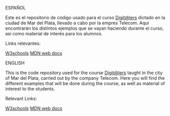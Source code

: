ESPAÑOL 

Este es el repositorio de código usado para el curso [Digit@lers](http://www.digitalers.com.ar/) dictado en la ciudad de Mar del Plata, llevado a cabo por la empres Telecom. Aquí encontrarán los distintos ejemplos que se vayan haciendo durante el curso, así como material de interés para los alumnos.

Links relevantes:

[W3schools](https://www.w3schools.com/)
[MDN web docs](https://developer.mozilla.org/es/)

ENGLISH

This is the code repository used for the course [Digit@lers](http://www.digitalers.com.ar/) taught in the city of Mar del Plata, carried out by 
the company Telecom. Here you will find the different examples that will be done 
during the course, as well as material of interest to the students.

Relevant Links:

[W3schools](https://www.w3schools.com/)
[MDN web docs](https://developer.mozilla.org/es/)